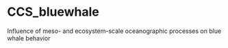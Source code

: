 # CCS_bluewhale
Influence of meso- and ecosystem-scale oceanographic processes on blue whale behavior
